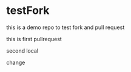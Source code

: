 # testFork
this is a demo repo to test fork and pull request 


this is first pullrequest

second local

change


